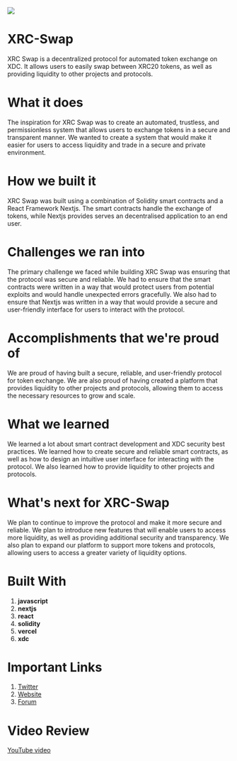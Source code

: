 ![](https://www.xdc.dev/images/mz-qCbLXGV8Ks--wRNpxDtLlNj3Lz44aAc8ynlUHD3w/s:1000:420/mb:500000/ar:1/aHR0cHM6Ly93d3cu/eGRjLmRldi91cGxv/YWRzL2FydGljbGVz/L3VhbDYzYXdzeDAy/M3BuY2EzNHd0LnBu/Zw) 
# XRC-Swap

XRC Swap is a decentralized protocol for automated token exchange on XDC. It allows users to easily swap between XRC20 tokens, as well as providing liquidity to other projects and protocols.

# What it does
The inspiration for XRC Swap was to create an automated, trustless, and permissionless system that allows users to exchange tokens in a secure and transparent manner. We wanted to create a system that would make it easier for users to access liquidity and trade in a secure and private environment.

# How we built it
XRC Swap was built using a combination of Solidity smart contracts and a React Framework Nextjs. The smart contracts handle the exchange of tokens, while Nextjs provides serves an decentralised application to an end user.

# Challenges we ran into
The primary challenge we faced while building XRC Swap was ensuring that the protocol was secure and reliable. We had to ensure that the smart contracts were written in a way that would protect users from potential exploits and would handle unexpected errors gracefully. We also had to ensure that Nextjs was written in a way that would provide a secure and user-friendly interface for users to interact with the protocol.

# Accomplishments that we're proud of
We are proud of having built a secure, reliable, and user-friendly protocol for token exchange. We are also proud of having created a platform that provides liquidity to other projects and protocols, allowing them to access the necessary resources to grow and scale.

# What we learned
We learned a lot about smart contract development and XDC security best practices. We learned how to create secure and reliable smart contracts, as well as how to design an intuitive user interface for interacting with the protocol. We also learned how to provide liquidity to other projects and protocols.

# What's next for XRC-Swap
We plan to continue to improve the protocol and make it more secure and reliable. We plan to introduce new features that will enable users to access more liquidity, as well as providing additional security and transparency. We also plan to expand our platform to support more tokens and protocols, allowing users to access a greater variety of liquidity options.

# Built With

1. **javascript**
2. **nextjs**
3. **react**
4. **solidity**
5. **vercel**
6. **xdc**

# Important Links 
1. [Twitter](https://twitter.com/XrcSwap)
2. [Website](http://xrcswap.com/)
3. [Forum](https://www.xdc.dev/alexfedotovqq )

# Video Review 
[YouTube video](https://youtu.be/kDQ0fN4s-Jc) 

